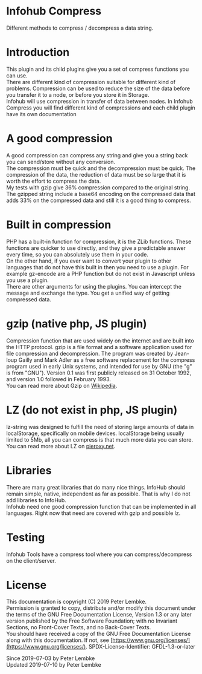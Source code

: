 # Infohub Compress

Different methods to compress / decompress a data string.

# Introduction

This plugin and its child plugins give you a set of compress functions you can use.  
There are different kind of compression suitable for different kind of problems. Compression can be used to reduce the
size of the data before you transfer it to a node, or before you store it in Storage.  
Infohub will use compression in transfer of data between nodes. In Infohub Compress you will find different kind of
compressions and each child plugin have its own documentation

# A good compression

A good compression can compress any string and give you a string back you can send/store without any conversion.    
The compression must be quick and the decompression must be quick. The compression of the data, the reduction of data
must be so large that it is worth the effort to compress the data.  
My tests with gzip give 36% compression compared to the original string. The gzipped string include a base64 encoding on
the compressed data that adds 33% on the compressed data and still it is a good thing to compress.

# Built in compression

PHP has a built-in function for compression, it is the ZLib functions. These functions are quicker to use directly, and
they give a predictable answer every time, so you can absolutely use them in your code.  
On the other hand, if you ever want to convert your plugin to other languages that do not have this built in then you
need to use a plugin. For example gz-encode are a PHP function but do not exist in Javascript unless you use a plugin.  
There are other arguments for using the plugins. You can intercept the message and exchange the type. You get a unified
way of getting compressed data.

# gzip (native php, JS plugin)

Compression function that are used widely on the internet and are built into the HTTP protocol. gzip is a file format
and a software application used for file compression and decompression. The program was created by Jean-loup Gailly and
Mark Adler as a free software replacement for the compress program used in early Unix systems, and intended for use by
GNU (the "g" is from "GNU"). Version 0.1 was first publicly released on 31 October 1992, and version 1.0 followed in
February 1993.    
You can read more about Gzip on <a href="https://en.wikipedia.org/wiki/Gzip" target="_blank">Wikipedia</a>.

# LZ (do not exist in php, JS plugin)

lz-string was designed to fulfill the need of storing large amounts of data in localStorage, specifically on mobile
devices. localStorage being usually limited to 5Mb, all you can compress is that much more data you can store.  
You can read more about LZ on <a href="http://pieroxy.net/blog/pages/lz-string/index.html" target="_blank">
pieroxy.net</a>.

# Libraries

There are many great libraries that do many nice things. InfoHub should remain simple, native, independent as far as
possible. That is why I do not add libraries to InfoHub.  
Infohub need one good compression function that can be implemented in all languages. Right now that need are covered
with gzip and possible lz.

# Testing

Infohub Tools have a compress tool where you can compress/decompress on the client/server.

# License

This documentation is copyright (C) 2019 Peter Lembke.  
Permission is granted to copy, distribute and/or modify this document under the terms of the GNU Free Documentation
License, Version 1.3 or any later version published by the Free Software Foundation; with no Invariant Sections, no
Front-Cover Texts, and no Back-Cover Texts.  
You should have received a copy of the GNU Free Documentation License along with this documentation. If not,
see [https://www.gnu.org/licenses/](https://www.gnu.org/licenses/). SPDX-License-Identifier: GFDL-1.3-or-later

Since 2019-07-03 by Peter Lembke  
Updated 2019-07-10 by Peter Lembke  
